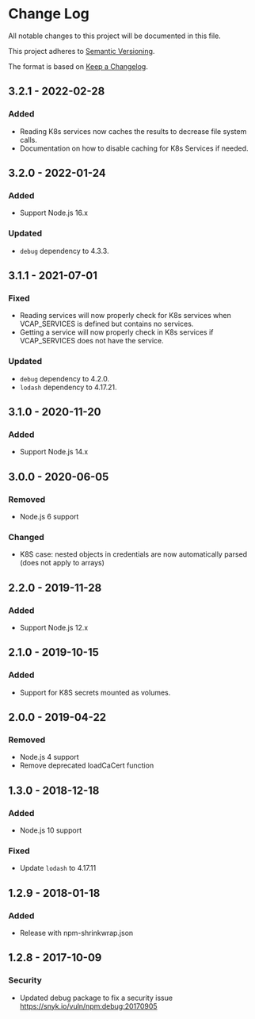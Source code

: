 # Change Log
All notable changes to this project will be documented in this file.

This project adheres to [Semantic Versioning](http://semver.org/).

The format is based on [Keep a Changelog](http://keepachangelog.com/).

## 3.2.1 - 2022-02-28

### Added
- Reading K8s services now caches the results to decrease file system calls.
- Documentation on how to disable caching for K8s Services if needed.

## 3.2.0 - 2022-01-24

### Added
- Support Node.js 16.x

### Updated
- `debug` dependency to 4.3.3.

## 3.1.1 - 2021-07-01

### Fixed
- Reading services will now properly check for K8s services when VCAP_SERVICES is defined but contains no services.
- Getting a service will now properly check in K8s services if VCAP_SERVICES does not have the service.

### Updated
- `debug` dependency to 4.2.0.
- `lodash` dependency to 4.17.21.

## 3.1.0 - 2020-11-20

### Added
- Support Node.js 14.x

## 3.0.0 - 2020-06-05

### Removed
- Node.js 6 support

### Changed
- K8S case: nested objects in credentials are now automatically parsed (does not apply to arrays)

## 2.2.0 - 2019-11-28

### Added
- Support Node.js 12.x

## 2.1.0 - 2019-10-15

### Added
- Support for K8S secrets mounted as volumes.

## 2.0.0 - 2019-04-22

### Removed
- Node.js 4 support
- Remove deprecated loadCaCert function

## 1.3.0 - 2018-12-18

### Added
- Node.js 10 support

### Fixed
- Update `lodash` to 4.17.11

## 1.2.9 - 2018-01-18
### Added
- Release with npm-shrinkwrap.json


## 1.2.8 - 2017-10-09
### Security
- Updated debug package to fix a security issue https://snyk.io/vuln/npm:debug:20170905
